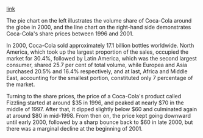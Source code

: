 [link](https://www.english-exam.org/IELTS/academic_writing_samples_task_1/59/)

The pie chart on the left illustrates the volume share of Coca-Cola around the globe in 2000, and the line chart on the right-hand side demonstrates Coca-Cola's share prices between 1996 and 2001.

In 2000, Coca-Cola sold approximately 17.1 billion bottles worldwide. North America, which took up the largest proportion of the sales, occupied the market for 30.4%, followed by Latin America, which was the second largest consumer, shared 25.7 per cent of total volume, while Europea and Asia purchased 20.5% and 16.4% respectively, and at last, Africa and Middle East, accounting for the smallest portion, constituted only 7 percentage of the market.

Turning to the share prices, the price of a Coca-Cola's product called Fizzling started at around $35 in 1996, and peaked at nearly $70 in the middle of 1997. After that, it dipped slightly below $60 and culminated again at around $80 in mid-1998. From then on, the price kept going downward until early 2000, followed by a sharp bounce back to $60 in late 2000, but there was a marginal decline at the beginning of 2001.